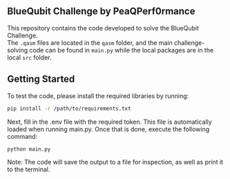 ## BlueQubit Challenge by PeaQPerf0rmance

This repository contains the code developed to solve the BlueQubit Challenge.  
The `.qasm` files are located in the `qasm` folder, and the main challenge-solving code can be found in `main.py` while the local packages are in the local `src` folder.

## Getting Started

To test the code, please install the required libraries by running:

```bash
pip install -r /path/to/requirements.txt
```
Next, fill in the .env file with the required token. This file is automatically loaded when running main.py.
Once that is done, execute the following command:

```
python main.py
```

Note: The code will save the output to a file for inspection, as well as print it to the terminal.



